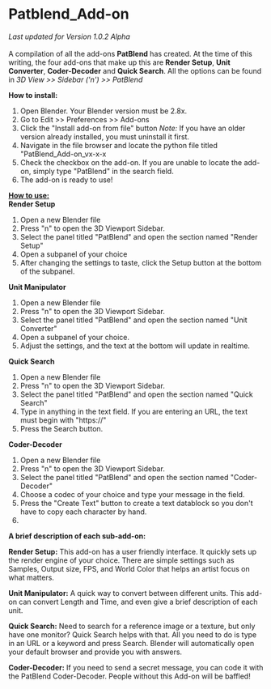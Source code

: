 # Patblend_Add-on
<i>Last updated for Version 1.0.2 Alpha</i><br><br>
A compilation of all the add-ons <b>PatBlend</b> has created. 
At the time of this writing, the four add-ons that make up this are <b>Render Setup</b>, <b>Unit Converter</b>, <b>Coder-Decoder</b> and <b>Quick Search</b>. 
All the options can be found in <i>3D View >> Sidebar ('n') >> PatBlend</i>


<b>How to install:</b>
<ol>
  <li>Open Blender. Your Blender version must be 2.8x.</li>
  <li>Go to Edit >> Preferences >> Add-ons</li>
  <li>Click the "Install add-on from file" button <i>Note:</i> If you have an older version already installed, you must uninstall it first.</li>
  <li>Navigate in the file browser and locate the python file titled "PatBlend_Add-on_vx-x-x</li>
  <li>Check the checkbox on the add-on. If you are unable to locate the add-on, simply type "PatBlend" in the search field.</li>
  <li>The add-on is ready to use!</li>
</ol>


<b><u>How to use:</u></b><br>
<b>Render Setup</b>
<ol>
  <li>Open a new Blender file</li>
  <li>Press "n" to open the 3D Viewport Sidebar.</li>
  <li>Select the panel titled "PatBlend" and open the section named "Render Setup"</li>
  <li>Open a subpanel of your choice</li>
  <li>After changing the settings to taste, click the Setup button at the bottom of the subpanel.</li>
</ol>

<b>Unit Manipulator</b>
<ol>
  <li>Open a new Blender file</li>
  <li>Press "n" to open the 3D Viewport Sidebar.</li>
  <li>Select the panel titled "PatBlend" and open the section named "Unit Converter"</li>
  <li>Open a subpanel of your choice.</li>
  <li>Adjust the settings, and the text at the bottom will update in realtime.</li>
</ol>

<b>Quick Search</b>
<ol>
  <li>Open a new Blender file</li>
  <li>Press "n" to open the 3D Viewport Sidebar.</li>
  <li>Select the panel titled "PatBlend" and open the section named "Quick Search"</li>
  <li>Type in anything in the text field. If you are entering an URL, the text must begin with "https://"</li>
  <li>Press the Search button.</li>
</ol>

<b>Coder-Decoder</b>
<ol>
  <li>Open a new Blender file</li>
  <li>Press "n" to open the 3D Viewport Sidebar.</li>
  <li>Select the panel titled "PatBlend" and open the section named "Coder-Decoder"</li>
  <li>Choose a codec of your choice and type your message in the field.</li>
  <li>Press the "Create Text" button to create a text datablock so you don't have to copy each character by hand.<li>
</ol>

<b>A brief description of each sub-add-on:</b>

<b>Render Setup:</b>
This add-on has a user friendly interface. It quickly sets up the render engine of your choice. There are simple settings such as Samples, Output size, FPS, and World Color that helps an artist focus on what matters.

<b>Unit Manipulator:</b>
A quick way to convert between different units. This add-on can convert Length and Time, and even give a brief description of each unit.

<b>Quick Search:</b>
Need to search for a reference image or a texture, but only have one monitor? Quick Search helps with that. All you need to do is type in an URL or a keyword and press Search. Blender will automatically open your default browser and provide you with answers.

<b>Coder-Decoder:</b>
If you need to send a secret message, you can code it with the PatBlend Coder-Decoder. People without this Add-on will be baffled!
